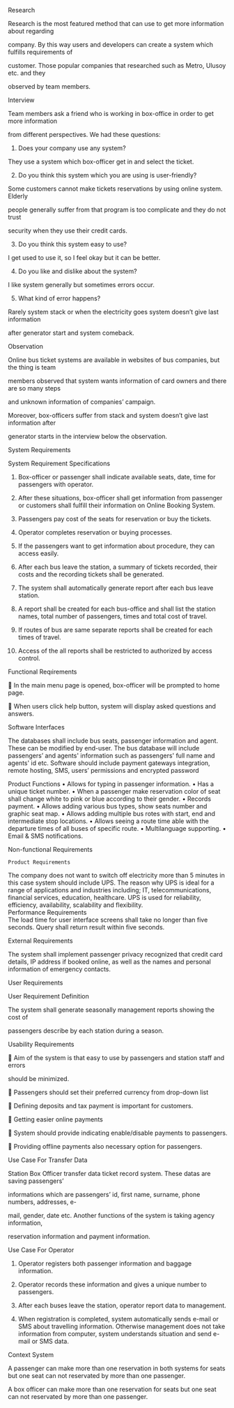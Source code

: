 Research

Research is the most featured method that can use to get more information about regarding

company. By this way users and developers can create a system which fulfills requirements of

customer. Those popular companies that researched such as Metro, Ulusoy etc. and they

observed by team members.

Interview

Team members ask a friend who is working in box-office in order to get more information

from different perspectives. We had these questions:

1. Does your company use any system?

They use a system which box-officer get in and select the ticket.

2. Do you think this system which you are using is user-friendly?

Some customers cannot make tickets reservations by using online system. Elderly

people generally suffer from that program is too complicate and they do not trust

security when they use their credit cards.

3. Do you think this system easy to use?

I get used to use it, so I feel okay but it can be better.

4. Do you like and dislike about the system?

I like system generally but sometimes errors occur.

5. What kind of error happens?

Rarely system stack or when the electricity goes system doesn’t give last information

after generator start and system comeback.

Observation

Online bus ticket systems are available in websites of bus companies, but the thing is team

members observed that system wants information of card owners and there are so many steps

and unknown information of companies’ campaign.

Moreover, box-officers suffer from stack and system doesn’t give last information after

generator starts in the interview below the observation.

System Requirements

System Requirement Specifications

1.	Box-officer or passenger shall indicate available seats, date, time for passengers with operator.

2.	After these situations, box-officer shall get information from passenger or customers shall fulfill their information on Online Booking System.

3.	Passengers pay cost of the seats for reservation or buy the tickets.

4.	Operator completes reservation or buying processes.

5.	If the passengers want to get information about procedure, they can access easily.

6.	After each bus leave the station, a summary of tickets recorded, their costs and the recording tickets shall be generated.

7.	The system shall automatically generate report after each bus leave station.

8.	A report shall be created for each bus-office and shall list the station names, total number of passengers, times and total cost of travel.

9.	If routes of bus are same separate reports shall be created for each times of travel.

10. Access of the all reports shall be restricted to authorized by access control.

Functional Reqıirements

	In the main menu page is opened, box-officer will be prompted to home page. 

	When users click help button, system will display asked questions and answers.

Software Interfaces

The databases shall include bus seats, passenger information and agent. These can be modified by end-user. The bus database will include passengers’ and agents' information such as passengers' full name and agents' id etc.
Software should include payment gateways integration, remote hosting, SMS, users’ permissions and encrypted password


Product Functions
•	Allows for typing in passenger information.
•	Has a unique ticket number.
•	When a passenger make reservation color of seat shall change white to pink or blue according to their gender.
•	Records payment.
•	Allows adding various bus types, show seats number and graphic seat map.
•	Allows adding multiple bus rotes with start, end and intermediate stop locations.
•	Allows seeing a route time able with the departure times of all buses of specific route. 
•	Multilanguage supporting.
•	Email & SMS notifications.

Non-functional Requirements

	Product Requirements
	
The company does not want to switch off electricity more than 5 minutes in this case system should include UPS. The reason why UPS is ideal for a range of applications and industries including; IT, telecommunications, financial services, education, healthcare. UPS is used for reliability, efficiency, availability, scalability and flexibility.  
Performance Requirements   
The load time for user interface screens shall take no longer than five seconds.
Query shall return result within five seconds.


External Requirements

The system shall implement passenger privacy recognized that credit card details, IP address if booked online, as well as the names and personal information of emergency contacts.

User Requirements

User Requirement Definition

The system shall generate seasonally management reports showing the cost of

passengers describe by each station during a season.

Usability Requirements

 Aim of the system is that easy to use by passengers and station staff and errors

should be minimized.

 Passengers should set their preferred currency from drop-down list

 Defining deposits and tax payment is important for customers.

 Getting easier online payments

 System should provide indicating enable/disable payments to passengers.

 Providing offline payments also necessary option for passengers.

Use Case For Transfer Data

Station Box Officer transfer data ticket record system. These datas are saving passengers’

informations which are passengers’ id, first name, surname, phone numbers, addresses, e-

mail, gender, date etc. Another functions of the system is taking agency information,

reservation information and payment information.

Use Case For Operator

1. Operator registers both passenger information and baggage information. 

2. Operator records these information and gives a unique number to passengers. 

3. After each buses leave the station, operator report data to management.

4. When registration is completed, system automatically sends e-mail or SMS about travelling information. Otherwise management does not take information from computer, system understands situation and send e-mail or SMS data.

Context System

A passenger can make more than one reservation in both systems for seats but one seat can not reservated by more than one passenger.

A box officer can make more than one reservation for seats but one seat can not reservated by more than one passenger.
